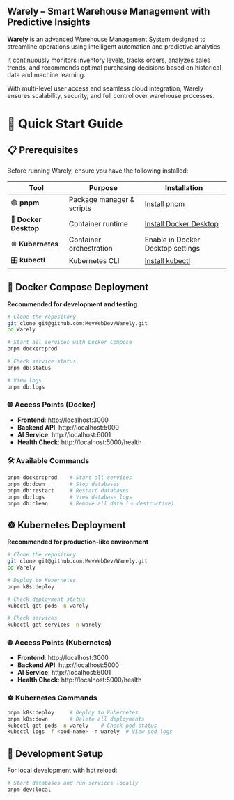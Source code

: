 ## Warely – Smart Warehouse Management with Predictive Insights

**Warely** is an advanced Warehouse Management System designed to streamline operations using intelligent automation and predictive analytics.

It continuously monitors inventory levels, tracks orders, analyzes sales trends, and recommends optimal purchasing decisions based on historical data and machine learning.

With multi-level user access and seamless cloud integration, Warely ensures scalability, security, and full control over warehouse processes.

# 🚀 Quick Start Guide

## 📋 Prerequisites

Before running Warely, ensure you have the following installed:

| Tool                  | Purpose                   | Installation                                                              |
| --------------------- | ------------------------- | ------------------------------------------------------------------------- |
| 🟢 **pnpm**           | Package manager & scripts | [Install pnpm](https://pnpm.io/installation)                              |
| 🐳 **Docker Desktop** | Container runtime         | [Install Docker Desktop](https://www.docker.com/products/docker-desktop/) |
| ☸️ **Kubernetes**     | Container orchestration   | Enable in Docker Desktop settings                                         |
| 🎛️ **kubectl**        | Kubernetes CLI            | [Install kubectl](https://kubernetes.io/docs/tasks/tools/)                |

## 🐳 Docker Compose Deployment

**Recommended for development and testing**

```bash
# Clone the repository
git clone git@github.com:MevWebDev/Warely.git
cd Warely

# Start all services with Docker Compose
pnpm docker:prod

# Check service status
pnpm db:status

# View logs
pnpm db:logs
```

### 🌐 Access Points (Docker)

- **Frontend**: http://localhost:3000
- **Backend API**: http://localhost:5000
- **AI Service**: http://localhost:6001
- **Health Check**: http://localhost:5000/health

### 🛠️ Available Commands

```bash
pnpm docker:prod    # Start all services
pnpm db:down        # Stop databases
pnpm db:restart     # Restart databases
pnpm db:logs        # View database logs
pnpm db:clean       # Remove all data (⚠️ destructive)
```

## ☸️ Kubernetes Deployment

**Recommended for production-like environment**

```bash
# Clone the repository
git clone git@github.com:MevWebDev/Warely.git
cd Warely

# Deploy to Kubernetes
pnpm k8s:deploy

# Check deployment status
kubectl get pods -n warely

# Check services
kubectl get services -n warely
```

### 🌐 Access Points (Kubernetes)

- **Frontend**: http://localhost:3000
- **Backend API**: http://localhost:5000
- **AI Service**: http://localhost:6001
- **Health Check**: http://localhost:5000/health

### ☸️ Kubernetes Commands

```bash
pnpm k8s:deploy     # Deploy to Kubernetes
pnpm k8s:down       # Delete all deployments
kubectl get pods -n warely    # Check pod status
kubectl logs -f <pod-name> -n warely  # View pod logs
```

## 🔧 Development Setup

For local development with hot reload:

```bash
# Start databases and run services locally
pnpm dev:local
```
